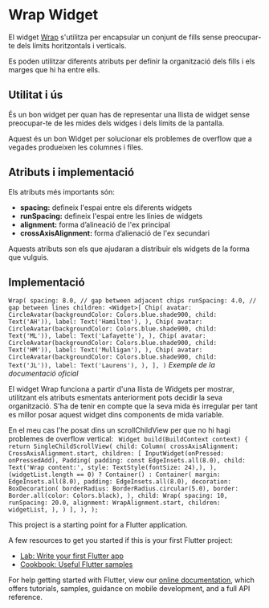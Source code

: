 # Wrap Widget

El widget [Wrap](https://api.flutter.dev/flutter/widgets/Wrap-class.html) s'utilitza per encapsular un conjunt de fills sense preocupar-te dels límits horitzontals i verticals. 

Es poden utilitzar diferents atributs per definir la organització dels fills i els marges que hi ha entre ells.

## Utilitat i ús

És un bon widget per quan has de representar una llista de widget sense preocupar-te de les mides dels widges i dels límits de la pantalla.

Aquest és un bon Widget per solucionar els problemes de overflow que a vegades produeixen les columnes i files.

## Atributs i implementació

Els atributs més importants són:

- **spacing:** defineix l'espai entre els diferents widgets
- **runSpacing:** defineix l'espai entre les línies de widgets
- **alignment:** forma d’alineació de l'ex principal
- **crossAxisAlignment:** forma d’alienació de l'ex secundari

Aquests atributs son els que ajudaran a distribuir els widgets de la forma que vulguis.

## Implementació

`Wrap(
   spacing: 8.0, // gap between adjacent chips
   runSpacing: 4.0, // gap between lines
   children: <Widget>[
     Chip(
       avatar: CircleAvatar(backgroundColor: Colors.blue.shade900, child: Text('AH')),
       label: Text('Hamilton'),
     ),
     Chip(
       avatar: CircleAvatar(backgroundColor: Colors.blue.shade900, child: Text('ML')),
       label: Text('Lafayette'),
     ),
     Chip(
       avatar: CircleAvatar(backgroundColor: Colors.blue.shade900, child: Text('HM')),
       label: Text('Mulligan'),
     ),
     Chip(
       avatar: CircleAvatar(backgroundColor: Colors.blue.shade900, child: Text('JL')),
       label: Text('Laurens'),
     ),
   ],
 )`
 *Exemple de la documentació oficial*
 
El widget Wrap funciona a partir d'una llista de Widgets per mostrar, utilitzant els atributs esmentats anteriorment pots decidir la seva organització.
S'ha de tenir en compte que la seva mida és irregular per tant es millor posar aquest widget dins components de mida variable. 

En el meu cas l'he posat dins un scrollChildView per que no hi hagi problemes de overflow vertical:
` Widget build(BuildContext context) {
     return SingleChildScrollView(
       child: Column(
         crossAxisAlignment: CrossAxisAlignment.start,
         children: [
           InputWidget(onPressed: onPressedAdd),
           Padding(
             padding: const EdgeInsets.all(8.0),
             child: Text('Wrap content:', style: TextStyle(fontSize: 24),),
           ),
           (widgetList.length == 0) ? Container() : Container(
             margin: EdgeInsets.all(8.0),
             padding: EdgeInsets.all(8.0),
             decoration: BoxDecoration(
                 borderRadius: BorderRadius.circular(5.0),
                 border: Border.all(color: Colors.black),
             ),
             child: Wrap(
               spacing: 10,
               runSpacing: 20.0,
               alignment: WrapAlignment.start,
               children: widgetList,
             ),
           )
         ],
       ),
     );`


This project is a starting point for a Flutter application.

A few resources to get you started if this is your first Flutter project:

- [Lab: Write your first Flutter app](https://flutter.dev/docs/get-started/codelab)
- [Cookbook: Useful Flutter samples](https://flutter.dev/docs/cookbook)

For help getting started with Flutter, view our
[online documentation](https://flutter.dev/docs), which offers tutorials,
samples, guidance on mobile development, and a full API reference.
